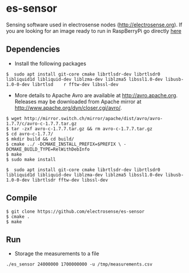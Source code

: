 
# es-sensor 

Sensing software used in electrosense nodes (http://electrosense.org). If you are looking for an image ready to run in RaspBerryPi go directly [here](https://electrosense.org/join.html)

## Dependencies

* Install the following packages

```
$  sudo apt install git-core cmake librtlsdr-dev librtlsdr0 libliquid1d libliquid-dev liblzma-dev liblzma5 libssl1.0-dev libusb-1.0-0-dev librtlsd    r fftw-dev libssl-dev
```

* More details to Apache Avro are available at http://avro.apache.org. Releases may be downloaded from Apache mirror at http://www.apache.org/dyn/closer.cgi/avro/.

```
$ wget http://mirror.switch.ch/mirror/apache/dist/avro/avro-1.7.7/c/avro-c-1.7.7.tar.gz
$ tar -zxf avro-c-1.7.7.tar.gz && rm avro-c-1.7.7.tar.gz
$ cd avro-c-1.7.7/
$ mkdir build && cd build/
$ cmake ../ -DCMAKE_INSTALL_PREFIX=$PREFIX \ -DCMAKE_BUILD_TYPE=RelWithDebInfo
$ make
$ sudo make install
```


```
$  sudo apt install git-core cmake librtlsdr-dev librtlsdr0 libliquid1d libliquid-dev liblzma-dev liblzma5 libssl1.0-dev libusb-1.0-0-dev librtlsdr fftw-dev libssl-dev
```

## Compile

```
$ git clone https://github.com/electrosense/es-sensor 
$ cmake .
$ make 
```

## Run

* Storage the measurements to a file

```
./es_sensor 24000000 1700000000 -u /tmp/measurements.csv
```

